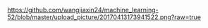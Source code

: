 
https://github.com/wangjiaxin24/machine_learning-52/blob/master/upload_picture/20170413173941522.png?raw=true
